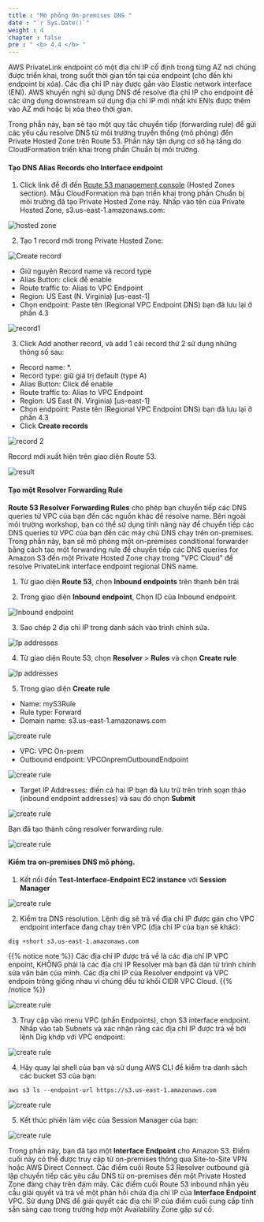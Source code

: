 ```yaml
---
title : "Mô phỏng On-premises DNS "
date : "`r Sys.Date()`"
weight : 4
chapter : false
pre : " <b> 4.4 </b> "
---
```


 AWS PrivateLink endpoint có một địa chỉ IP cố định trong từng AZ nơi chúng được triển khai, trong suốt thời gian tồn tại của endpoint (cho đến khi endpoint bị xóa). Các địa chỉ IP này được gắn vào Elastic network interface (ENI). AWS khuyến nghị sử dụng DNS để resolve địa chỉ IP cho endpoint để các ứng dụng downstream sử dụng địa chỉ IP mới nhất khi ENIs được thêm vào AZ mới hoặc bị xóa theo thời gian.

Trong phần này, bạn sẽ tạo một quy tắc chuyển tiếp (forwarding rule) để gửi các yêu cầu resolve DNS từ môi trường truyền thống (mô phỏng) đến Private Hosted Zone trên Route 53. Phần này tận dụng cơ sở hạ tầng do CloudFormation triển khai trong phần Chuẩn bị môi trường.

#### Tạo DNS Alias Records cho Interface endpoint
1. Click link để đi đến [Route 53 management console](https://us-east-1.console.aws.amazon.com/route53/v2/hostedzones?region=us-east-1#) (Hosted Zones section).  Mẫu CloudFormation mà bạn triển khai trong phần Chuẩn bị môi trường đã tạo Private Hosted Zone này. Nhấp vào tên của Private Hosted Zone, s3.us-east-1.amazonaws.com:

![hosted zone](/images/4-onprem/hosted-zone.png?featherlight=false&width=90pc)

2. Tạo 1 record mới trong Private Hosted Zone:

![Create record](/images/4-onprem/create-record1.png?featherlight=false&width=90pc)

+ Giữ nguyên Record name và record type
+ Alias Button: click để enable
+ Route traffic to: Alias to VPC Endpoint
+ Region: US East (N. Virginia) [us-east-1]
+ Chọn endpoint: Paste tên (Regional VPC Endpoint DNS) bạn đã lưu lại ở phần 4.3

![record1](/images/4-onprem/record1.png?featherlight=false&width=90pc)

3. Click Add another record, và add 1 cái record thứ 2 sử dụng những thông số sau:
+ Record name: *.
+ Record type: giữ giá trị default (type A)
+ Alias Button: Click để enable
+ Route traffic to: Alias to VPC Endpoint
+ Region: US East (N. Virginia) [us-east-1]
+ Chọn endpoint: Paste tên (Regional VPC Endpoint DNS) bạn đã lưu lại ở phần 4.3
+ Click **Create records** 

![record 2](/images/4-onprem/record2.png?featherlight=false&width=90pc)

Record mới xuất hiện trên giao diện Route 53.

![result](/images/4-onprem/result.png?featherlight=false&width=90pc)

#### Tạo một Resolver Forwarding Rule

**Route 53 Resolver Forwarding Rules** cho phép bạn chuyển tiếp các DNS queries từ VPC của bạn đến các nguồn khác để resolve name. Bên ngoài môi trường workshop, bạn có thể sử dụng tính năng này để chuyển tiếp các DNS queries từ VPC của bạn đến các máy chủ DNS chạy trên on-premises. Trong phần này, bạn sẽ mô phỏng một on-premises conditional forwarder bằng cách tạo một forwarding rule để chuyển tiếp các DNS queries for Amazon S3 đến một Private Hosted Zone chạy trong "VPC Cloud" để resolve PrivateLink interface endpoint regional DNS name.

1. Từ giao diện  **Route 53**, chọn **Inbound endpoints** trên thanh bên trái

2. Trong giao diện **Inbound endpoint**, Chọn ID của Inbound endpoint.

![Inbound endpoint](/images/4-onprem/route53-1.png?featherlight=false&width=90pc)

3. Sao chép 2 địa chỉ IP trong danh sách vào trình chỉnh sửa.

![Ip addresses](/images/4-onprem/route53-2.png?featherlight=false&width=90pc)

4. Từ giao diện Route 53, chọn  **Resolver** > **Rules** và chọn **Create rule**

![Ip addresses](/images/4-onprem/route53-3.png?featherlight=false&width=90pc)

5. Trong giao diện **Create rule**

+ Name: myS3Rule
+ Rule type: Forward
+ Domain name: s3.us-east-1.amazonaws.com

![create rule](/images/4-onprem/route53-4.png?featherlight=false&width=90pc)

+ VPC: VPC On-prem
+ Outbound endpoint: VPCOnpremOutboundEndpoint

![create rule](/images/4-onprem/route53-5.png?featherlight=false&width=90pc)

+ Target IP Addresses: điền cả hai IP bạn đã lưu trữ trên trình soạn thảo (inbound endpoint addresses) và sau đó chọn **Submit**

![create rule](/images/4-onprem/route53-6.png?featherlight=false&width=90pc)

Bạn đã tạo thành công resolver forwarding rule. 

![create rule](/images/4-onprem/route53-7.png?featherlight=false&width=90pc)

#### Kiểm tra on-premises DNS mô phỏng.

1. Kết nối đến **Test-Interface-Endpoint EC2 instance** với **Session Manager**

![create rule](/images/4-onprem/test1.png?featherlight=false&width=90pc)

2. Kiểm tra DNS resolution. Lệnh dig sẽ trả về địa chỉ IP được gán cho VPC endpoint interface đang chạy trên VPC (địa chỉ IP của bạn sẽ khác):

```
dig +short s3.us-east-1.amazonaws.com 
```
{{% notice note %}}
Các địa chỉ IP được trả về là các địa chỉ IP VPC enpoint, KHÔNG phải là các địa chỉ IP Resolver mà bạn đã dán từ trình chỉnh sửa văn bản của mình. Các địa chỉ IP của  Resolver endpoint  và  VPC endpoin trông giống nhau vì chúng đều từ khối CIDR VPC Cloud.
{{% /notice %}}

![create rule](/images/4-onprem/dig.png?featherlight=false&width=90pc)

3. Truy cập vào menu VPC (phần Endpoints), chọn S3 interface endpoint. Nhấp vào tab Subnets và xác nhận rằng các địa chỉ IP được trả về bởi lệnh Dig khớp với VPC endpoint:

![create rule](/images/4-onprem/subnet.png?featherlight=false&width=90pc)

4. Hãy quay lại shell của bạn và sử dụng AWS CLI để kiểm tra danh sách các bucket S3 của bạn:

```
aws s3 ls --endpoint-url https://s3.us-east-1.amazonaws.com
```

![create rule](/images/4-onprem/endpoint.png?featherlight=false&width=90pc)

5. Kết thúc phiên làm việc của Session Manager của bạn:

![create rule](/images/4-onprem/terminal.png?featherlight=false&width=90pc)


Trong phần này, bạn đã tạo một  **Interface Endpoint**  cho Amazon S3. Điểm cuối này có thể được truy cập từ on-premises thông qua Site-to-Site VPN hoặc AWS Direct Connect. Các điểm cuối Route 53 Resolver outbound giả lập chuyển tiếp các yêu cầu DNS từ on-premises đến một Private Hosted Zone đang chạy trên đám mây. Các điểm cuối Route 53 inbound nhận yêu cầu giải quyết và trả về một phản hồi chứa địa chỉ IP của  **Interface Endpoint**  VPC. Sử dụng DNS để giải quyết các địa chỉ IP của điểm cuối cung cấp tính sẵn sàng cao trong trường hợp một Availability Zone gặp sự cố.
